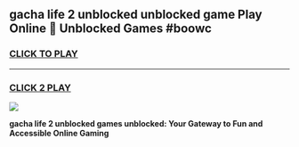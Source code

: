 
## gacha life 2 unblocked unblocked game Play Online 👋 Unblocked Games #boowc
<h3>
<a href="https://premium.freeplayer.one?title=gacha_life_2_unblocked&ref=21F">CLICK TO PLAY</a></h3>
<hr>

<h3>
<a href="https://premium.freeplayer.one?title=gacha_life_2_unblocked&ref=21F">CLICK 2 PLAY</a>
  
</h3>

<a href="https://premium.freeplayer.one?title=gacha_life_2_unblocked&ref=21F/"><img src="https://clearcache.store/games.png"></a>


**gacha life 2 unblocked games unblocked: Your Gateway to Fun and Accessible Online Gaming**
